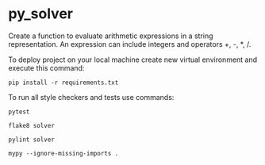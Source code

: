 # py_solver

Create a function to evaluate arithmetic expressions in a string representation. An expression can include integers and operators +, -, *, /.

To deploy project on your local machine create new virtual environment and execute this command:

`pip install -r requirements.txt`

To run all style checkers and tests use commands:

`pytest `

`flake8 solver`

`pylint solver`

`mypy --ignore-missing-imports .`
